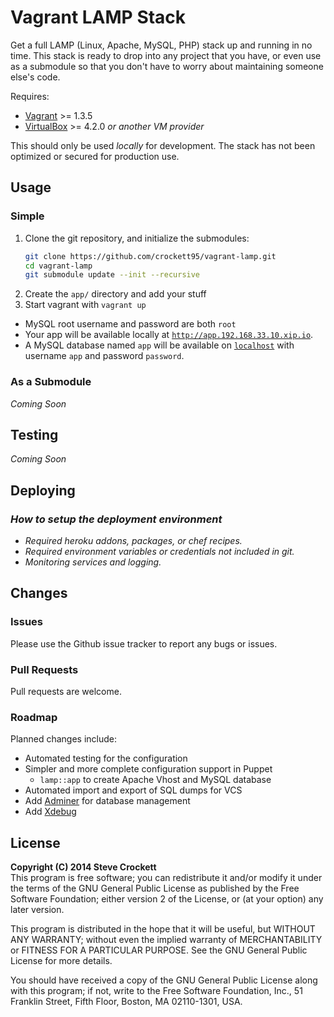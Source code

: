 # Vagrant LAMP Stack

Get a full LAMP (Linux, Apache, MySQL, PHP) stack up and running in no time. This stack is ready to drop into any project that you have, or even use as a submodule so that you don't have to worry about maintaining someone else's code.

Requires:

- [Vagrant](http://vagrantup.com) >= 1.3.5
- [VirtualBox](http://virtualbox.org) >= 4.2.0 _or another VM provider_

This should only be used _locally_ for development. The stack has not been optimized or secured for production use.

## Usage

### Simple

1. Clone the git repository, and initialize the submodules:  
	 ```bash
   git clone https://github.com/crockett95/vagrant-lamp.git  
   cd vagrant-lamp  
   git submodule update --init --recursive  
	 ```
2. Create the `app/` directory and add your stuff
3. Start vagrant with `vagrant up`
  - MySQL root username and password are both `root`
  - Your app will be available locally at [`http://app.192.168.33.10.xip.io`](http://app.192.168.33.10.xip.io).
  - A MySQL database named `app` will be available on [`localhost`](http://localhost) with username `app` and password `password`.

### As a Submodule

_Coming Soon_

## Testing

_Coming Soon_

<!---
### Unit Tests

1. `rake spec`

### Integration Tests

1. _Run other local services / provide credentials for external services._
2. `rake spec:integration`
--->
## Deploying

### _How to setup the deployment environment_

- _Required heroku addons, packages, or chef recipes._
- _Required environment variables or credentials not included in git._
- _Monitoring services and logging._

## Changes

### Issues

Please use the Github issue tracker to report any bugs or issues.

### Pull Requests

Pull requests are welcome.

### Roadmap

Planned changes include:

- Automated testing for the configuration
- Simpler and more complete configuration support in Puppet
  - `lamp::app` to create Apache Vhost and MySQL database
- Automated import and export of SQL dumps for VCS
- Add [Adminer](http://www.adminer.org/) for database management
- Add [Xdebug](http://xdebug.org/index.php)

## License

**Copyright (C) 2014 Steve Crockett**  
This program is free software; you can redistribute it and/or modify it under the terms of the GNU General Public License as published by the Free Software Foundation; either version 2 of the License, or (at your option) any later version.

This program is distributed in the hope that it will be useful, but WITHOUT ANY WARRANTY; without even the implied warranty of MERCHANTABILITY or FITNESS FOR A PARTICULAR PURPOSE. See the GNU General Public License for more details.

You should have received a copy of the GNU General Public License along with this program; if not, write to the Free Software Foundation, Inc., 51 Franklin Street, Fifth Floor, Boston, MA 02110-1301, USA.